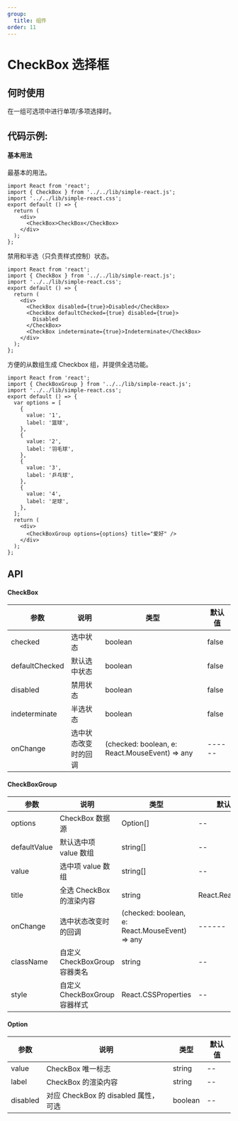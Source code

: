 ```yaml
---
group:
  title: 组件
order: 11
---
```


# CheckBox 选择框

## 何时使用

在一组可选项中进行单项/多项选择时。

## 代码示例:

#### 基本用法

最基本的用法。

```tsx
import React from 'react';
import { CheckBox } from '../../lib/simple-react.js';
import '../../lib/simple-react.css';
export default () => {
  return (
    <div>
      <CheckBox>CheckBox</CheckBox>
    </div>
  );
};
```

禁用和半选（只负责样式控制）状态。

```tsx
import React from 'react';
import { CheckBox } from '../../lib/simple-react.js';
import '../../lib/simple-react.css';
export default () => {
  return (
    <div>
      <CheckBox disabled={true}>Disabled</CheckBox>
      <CheckBox defaultChecked={true} disabled={true}>
        Disabled
      </CheckBox>
      <CheckBox indeterminate={true}>Indeterminate</CheckBox>
    </div>
  );
};
```

方便的从数组生成 Checkbox 组，并提供全选功能。

```tsx
import React from 'react';
import { CheckBoxGroup } from '../../lib/simple-react.js';
import '../../lib/simple-react.css';
export default () => {
  var options = [
    {
      value: '1',
      label: '篮球',
    },
    {
      value: '2',
      label: '羽毛球',
    },
    {
      value: '3',
      label: '乒乓球',
    },
    {
      value: '4',
      label: '足球',
    },
  ];
  return (
    <div>
      <CheckBoxGroup options={options} title="爱好" />
    </div>
  );
};
```

## API

#### CheckBox

| 参数           | 说明                 | 类型                                           | 默认值 |
| -------------- | -------------------- | ---------------------------------------------- | ------ |
| checked        | 选中状态             | boolean                                        | false  |
| defaultChecked | 默认选中状态         | boolean                                        | false  |
| disabled       | 禁用状态             | boolean                                        | false  |
| indeterminate  | 半选状态             | boolean                                        | false  |
| onChange       | 选中状态改变时的回调 | (checked: boolean, e: React.MouseEvent) => any | ------ |

#### CheckBoxGroup

| 参数         | 说明                          | 类型                                           | 默认值          |
| ------------ | ----------------------------- | ---------------------------------------------- | --------------- |
| options      | CheckBox 数据源               | Option[]                                       | --              |
| defaultValue | 默认选中项 value 数组         | string[]                                       | --              |
| value        | 选中项 value 数组             | string[]                                       | --              |
| title        | 全选 CheckBox 的渲染内容      | string                                         | React.ReactNode | -- |
| onChange     | 选中状态改变时的回调          | (checked: boolean, e: React.MouseEvent) => any | ------          |
| className    | 自定义 CheckBoxGroup 容器类名 | string                                         | --              |
| style        | 自定义 CheckBoxGroup 容器样式 | React.CSSProperties                            | --              |

#### Option

| 参数     | 说明                                 | 类型    | 默认值 |
| -------- | ------------------------------------ | ------- | ------ |
| value    | CheckBox 唯一标志                    | string  | --     |
| label    | CheckBox 的渲染内容                  | string  | --     |
| disabled | 对应 CheckBox 的 disabled 属性，可选 | boolean | --     |

